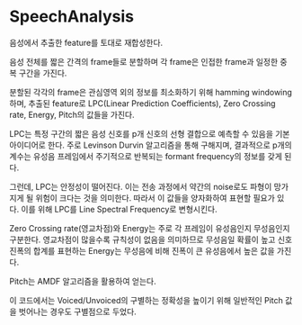 # SpeechAnalysis

음성에서 추출한 feature를 토대로 재합성한다.

음성 전체를 짧은 간격의 frame들로 분할하며 각 frame은 인접한 frame과 일정한 중복 구간을 가진다.

분할된 각각의 frame은 관심영역 외의 정보를 최소화하기 위해 hamming windowing하며,
추출된 feature로 LPC(Linear Prediction Coefficients), Zero Crossing rate, Energy, Pitch의 값들을 가진다.

LPC는 특정 구간의 짧은 음성 신호를 p개 신호의 선형 결합으로 예측할 수 있음을 기본 아이디어로 한다.
주로 Levinson Durvin 알고리즘을 통해 구해지며,
결과적으로 p개의 계수는 유성음 프레임에서 주기적으로 반복되는 formant frequency의 정보를 갖게 된다.

그런데, LPC는 안정성이 떨어진다.
이는 전송 과정에서 약간의 noise로도 파형이 망가지게 될 위험이 크다는 것을 의미한다.
따라서 이 값들을 양자화하여 표현할 필요가 있다.
이를 위해 LPC를 Line Spectral Frequency로 변형시킨다. 

Zero Crossing rate(영교차점)와 Energy는 주로 각 프레임이 유성음인지 무성음인지 구분한다.
영교차점이 많을수록 규칙성이 없음을 의미하므로 무성음일 확률이 높고
신호 진폭의 합계를 표현하는 Energy는 무성음에 비해 진폭이 큰 유성음에서 높은 값을 가진다.

Pitch는 AMDF 알고리즘을 활용하여 얻는다.

이 코드에서는 Voiced/Unvoiced의 구별하는 정확성을 높이기 위해 일반적인 Pitch 값을 벗어나는 경우도 구별점으로 두었다.
